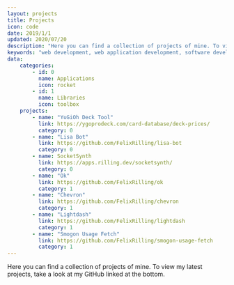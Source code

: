 ```yaml
---
layout: projects
title: Projects
icon: code
date: 2019/1/1
updated: 2020/07/20
description: "Here you can find a collection of projects of mine. To view my latest projects, take a look at my GitHub linked at the bottom."
keywords: "web development, web application development, software development, projects, archive"
data:
    categories:
        - id: 0
          name: Applications
          icon: rocket
        - id: 1
          name: Libraries
          icon: toolbox
    projects:
        - name: "YuGiOh Deck Tool"
          link: https://ygoprodeck.com/card-database/deck-prices/
          category: 0
        - name: "Lisa Bot"
          link: https://github.com/FelixRilling/lisa-bot
          category: 0
        - name: SocketSynth
          link: https://apps.rilling.dev/socketsynth/
          category: 0
        - name: "Ok"
          link: https://github.com/FelixRilling/ok
          category: 1
        - name: "Chevron"
          link: https://github.com/FelixRilling/chevron
          category: 1
        - name: "Lightdash"
          link: https://github.com/FelixRilling/lightdash
          category: 1
        - name: "Smogon Usage Fetch"
          link: https://github.com/FelixRilling/smogon-usage-fetch
          category: 1
---
```


Here you can find a collection of projects of mine.
To view my latest projects, take a look at my GitHub linked at the bottom.
